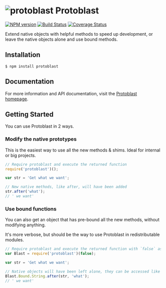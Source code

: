 # ![protoblast](https://protoblast.develry.be/media/static/protoblast-small.png?width=30) Protoblast

[![NPM version](http://img.shields.io/npm/v/protoblast.svg)](https://npmjs.org/package/protoblast) 
[![Build Status](https://travis-ci.org/skerit/protoblast.svg?branch=master)](https://travis-ci.org/skerit/protoblast)
[![Coverage Status](https://coveralls.io/repos/github/skerit/protoblast/badge.svg?branch=master)](https://coveralls.io/github/skerit/protoblast?branch=master)

Extend native objects with helpful methods to speed up development,
or leave the native objects alone and use bound methods.

## Installation

    $ npm install protoblast

## Documentation

For more information and API documentation, visit the [Protoblast homepage](https://protoblast.develry.be).

## Getting Started

You can use Protoblast in 2 ways.

### Modify the native prototypes

This is the easiest way to use all the new methods & shims.
Ideal for internal or big projects.

```javascript
// Require protoblast and execute the returned function
require('protoblast')();

var str = 'Get what we want';

// New native methods, like after, will have been added
str.after('what');
// ' we want'
```

### Use bound functions

You can also get an object that has pre-bound all the new methods,
without modifying anything.

It's more verbose, but should be the way to use Protoblast in redistributable
modules.

```javascript
// Require protoblast and execute the returned function with `false` as parameter
var Blast = require('protoblast')(false);

var str = 'Get what we want';

// Native objects will have been left alone, they can be accessed like this:
Blast.Bound.String.after(str, 'what');
// ' we want'
```